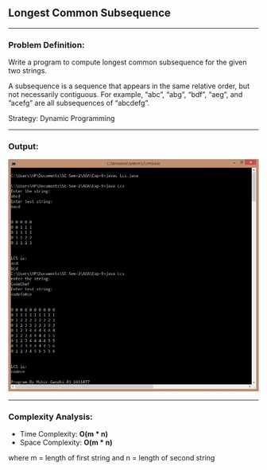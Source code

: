 ## Longest Common Subsequence

-----------------------------------------
### Problem Definition:
Write a program to compute longest common subsequence for the given two strings.

A subsequence is a sequence that appears in the same relative order, but not necessarily contiguous. For example, “abc”, “abg”, “bdf”, “aeg”, and ”acefg” are all subsequences of “abcdefg”.

Strategy: Dynamic Programming

------------------------------------------
### Output:

<p align="center">
    <img src="./output.jpg">
</p>

------------------------------------------
### Complexity Analysis:

* Time Complexity: **O(m * n)** 
* Space Complexity: **O(m * n)** 

where m = length of first string and n = length of second string
